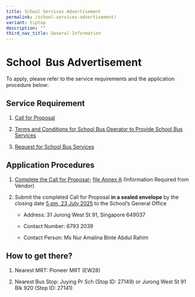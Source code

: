```yaml
---
title: School Services Advertisement
permalink: /school-services-advertisement/
variant: tiptap
description: ""
third_nav_title: General Information
---
```

<h1><strong>School&nbsp; Bus Advertisement</strong></h1>
<p>To apply, please refer to the service requirements and the application
procedure below:</p>
<p></p>
<h2>Service Requirement</h2>
<ol data-tight="true" class="tight">
<li>
<p><a href="/files/School Services Advertisement/Call_for_Proposals__For_Single_Bus_Service__Final.pdf" rel="noopener noreferrer nofollow" target="_blank">Call for Proposal</a>
</p>
</li>
<li>
<p><a href="/files/School Services Advertisement/TC_for_School_Bus_Operator_to_Provide_School_Bus_Services__For_Single_Bus_Service__Final.pdf" rel="noopener noreferrer nofollow" target="_blank">Terms and Conditions for School Bus Operator to Provide School Bus Services</a>
</p>
</li>
<li>
<p><a href="/files/School Services Advertisement/Request_for_School_Bus_Svc___TC_Governing_the_Requests_for_Services__For_Single_Bus_Service__Final.pdf" rel="noopener noreferrer nofollow" target="_blank">Request for School Bus Services</a>
</p>
</li>
</ol>
<p></p>
<h2>Application Procedures</h2>
<ol data-tight="true" class="tight">
<li>
<p><a href="/files/School Services Advertisement/Call_for_Proposals__For_Single_Bus_Service__Final.pdf" rel="noopener noreferrer nofollow" target="_blank">Complete the Call for Proposal-</a>
<a href="/files/School Services Advertisement/Information_from_Vendor__For_Single_Bus_Service__Final.pdf" rel="noopener nofollow" target="_blank">file</a><a href="/files/School Services Advertisement/Call_for_Proposals__For_Single_Bus_Service__Final.pdf" rel="noopener noreferrer nofollow" target="_blank"> Annex A</a> (Information
Required from Vendor)</p>
</li>
<li>
<p>Submit the completed Call for Proposal <strong>in a sealed envelope</strong> by
the closing date <u>5 pm, 23 July 2025</u> to the School’s General Office</p>
<ul data-tight="true" class="tight">
<li>
<p>Address: 31 Jurong West St 91, Singapore 649037</p>
</li>
<li>
<p>Contact Number: 6793 2039</p>
</li>
<li>
<p>Contact Person: Ms Nur Amalina Binte Abdul Rahim</p>
</li>
</ul>
</li>
</ol>
<p></p>
<h2>How to get there?</h2>
<ol data-tight="true" class="tight">
<li>
<p>Nearest MRT: Pioneer MRT (EW28)</p>
</li>
<li>
<p>Nearest Bus Stop: Juying Pr Sch (Stop ID: 27149) or Jurong West St 91
Blk 920 (Stop ID: 27141)</p>
</li>
</ol>
<p></p>